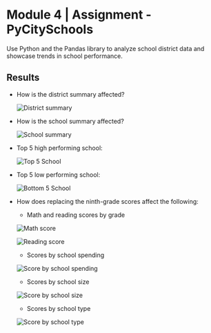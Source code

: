 # Module 4 | Assignment - PyCitySchools

Use Python and the Pandas library to analyze school district data and showcase trends in school performance.

## Results

- How is the district summary affected?

  ![District summary](/district_summary.png)

- How is the school summary affected?

  ![School summary](/school_summary.png)

- Top 5 high performing school:

  ![Top 5 School](/top_5.png)

- Top 5 low performing school:

  ![Bottom 5 School](/bottom_5.png)

- How does replacing the ninth-grade scores affect the following:

  - Math and reading scores by grade

  ![Math score](/mathbygrade.png)

  ![Reading score](/readingbygrade.png)

  - Scores by school spending

  ![Score by school spending](/scorebyspending.png)

  - Scores by school size

  ![Score by school size](/scorebyschoolsize.png)

  - Scores by school type

  ![Score by school type](/scorebyschooltype.png)
